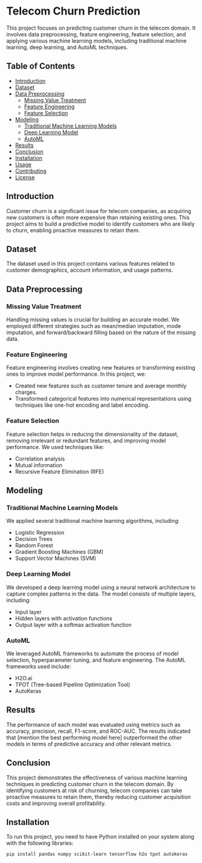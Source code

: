 # Telecom Churn Prediction

This project focuses on predicting customer churn in the telecom domain. It involves data preprocessing, feature engineering, feature selection, and applying various machine learning models, including traditional machine learning, deep learning, and AutoML techniques.

## Table of Contents

- [Introduction](#introduction)
- [Dataset](#dataset)
- [Data Preprocessing](#data-preprocessing)
  - [Missing Value Treatment](#missing-value-treatment)
  - [Feature Engineering](#feature-engineering)
  - [Feature Selection](#feature-selection)
- [Modeling](#modeling)
  - [Traditional Machine Learning Models](#traditional-machine-learning-models)
  - [Deep Learning Model](#deep-learning-model)
  - [AutoML](#automl)
- [Results](#results)
- [Conclusion](#conclusion)
- [Installation](#installation)
- [Usage](#usage)
- [Contributing](#contributing)
- [License](#license)

## Introduction

Customer churn is a significant issue for telecom companies, as acquiring new customers is often more expensive than retaining existing ones. This project aims to build a predictive model to identify customers who are likely to churn, enabling proactive measures to retain them.

## Dataset

The dataset used in this project contains various features related to customer demographics, account information, and usage patterns. 

## Data Preprocessing

### Missing Value Treatment

Handling missing values is crucial for building an accurate model. We employed different strategies such as mean/median imputation, mode imputation, and forward/backward filling based on the nature of the missing data.

### Feature Engineering

Feature engineering involves creating new features or transforming existing ones to improve model performance. In this project, we:
- Created new features such as customer tenure and average monthly charges.
- Transformed categorical features into numerical representations using techniques like one-hot encoding and label encoding.

### Feature Selection

Feature selection helps in reducing the dimensionality of the dataset, removing irrelevant or redundant features, and improving model performance. We used techniques like:
- Correlation analysis
- Mutual information
- Recursive Feature Elimination (RFE)

## Modeling

### Traditional Machine Learning Models

We applied several traditional machine learning algorithms, including:
- Logistic Regression
- Decision Trees
- Random Forest
- Gradient Boosting Machines (GBM)
- Support Vector Machines (SVM)

### Deep Learning Model

We developed a deep learning model using a neural network architecture to capture complex patterns in the data. The model consists of multiple layers, including:
- Input layer
- Hidden layers with activation functions
- Output layer with a softmax activation function

### AutoML

We leveraged AutoML frameworks to automate the process of model selection, hyperparameter tuning, and feature engineering. The AutoML frameworks used include:
- H2O.ai
- TPOT (Tree-based Pipeline Optimization Tool)
- AutoKeras

## Results

The performance of each model was evaluated using metrics such as accuracy, precision, recall, F1-score, and ROC-AUC. The results indicated that [mention the best performing model here] outperformed the other models in terms of predictive accuracy and other relevant metrics.

## Conclusion

This project demonstrates the effectiveness of various machine learning techniques in predicting customer churn in the telecom domain. By identifying customers at risk of churning, telecom companies can take proactive measures to retain them, thereby reducing customer acquisition costs and improving overall profitability.

## Installation

To run this project, you need to have Python installed on your system along with the following libraries:

```bash
pip install pandas numpy scikit-learn tensorflow h2o tpot autokeras
